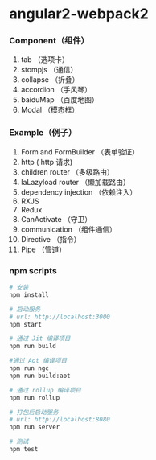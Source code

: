 # angular2-webpack2

### Component（组件）

1. tab （选项卡）
2. stompjs （通信）
3. collapse （折叠）
4. accordion （手风琴）
5. baiduMap （百度地图）
6. Modal （模态框）

### Example（例子）

1. Form and FormBuilder （表单验证）
2. http ( http 请求)
3. children router （多级路由）
4. laLazyload router （懒加载路由）
5. dependency injection （依赖注入）
6. RXJS 
7. Redux
8. CanActivate （守卫）
9. communication （组件通信）
10. Directive （指令）
11. Pipe （管道）

### npm scripts

```bash
# 安装
npm install

# 启动服务
# url: http://localhost:3000
npm start

# 通过 Jit 编译项目
npm run build

#通过 Aot 编译项目
npm run ngc
npm run build:aot

# 通过 rollup 编译项目
npm run rollup    

# 打包后启动服务
# url: http://localhost:8080
npm run server

# 测试
npm test
